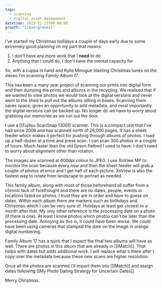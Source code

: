 ```yaml
---
tags:
  - scanning
  - digital-asset-management
datetime: 2023-12-21T00:00:00
growth: "[[Evergreen]]"
---
```

I've started my Christmas holidays a couple of days early due to some extremely good planning on my part that means:

1. I don't have any more work that I **need** to do
2. Anything that I could do, I don't have the mental capacity for

So, with a cuppa in hand and Kylie Minogue blasting Christmas tunes on the stereo I'm scanning *Family Album 17*.

This has been a many year project of scanning our prints into digital form and then dumping the prints and albums in the recycling. We realised that if we wanted to view photos we would look at the digital versions and never went to the shed to pull out the albums sitting in boxes. Scanning them saves space, gives an opportunity to add metadata, and most importantly the digital versions can be backed up. No longer do we have to worry about grabbing our memories as we run out the door.

I use a [[Fujitsu ScanSnap 1300]] scanner. This is a compact unit that I've had since 2008 and has scanned north of 26,000 pages. It has a sheet feeder which makes it perfect for pushing through albums of photos. I load up a half-dozen at a time and press scan. I can scan 300 photos in a couple of hours. Much faster than the old Epson flatbed I used to have. I don't need to worry about alignment other than rotation.

The images are scanned at 600dpi colour to JPEG. I use XnView MP to monitor the scan because every now and then the sheet feeder will grab a couple of photos at once and I get half of each picture. XnView is also the fastest way to rotate from landscape to portrait as needed.

This family album, along with most of those beforehand all suffer from a chronic lack of forethought and there are no dates, people, events or locations listed on photos. I trust they are in order and have to guess on dates. Within each album there are markers such as birthdays and Christmas which I can be very sure of. Holidays at least get closest to a month after that. My only other reference is the processing date on a photo (if there is one). At least I know photos which photos can't be later than the processing date. Annoying as this is, it could have been worse. We could have been using cameras that stamped the date on the image in orange digital numbering.

Family Album 17 has a quirk that I expect the final two albums will have as well. There are photos in this album that are already in [[IMatch]]. That helps with dates but adds additional work. I will replace what's there after I copy over the metadata because these new scans are higher resolution.

Once all the photos are scanned I'll import them into [[IMatch]] and assign dates following [[My Photo Dating Strategy for Uncertain Dates]].

Merry Christmas.